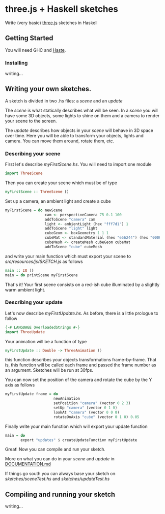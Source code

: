 # three.js + Haskell sketches

Write (very basic) [three.js](https://threejs.org/) sketches in Haskell

## Getting Started

You will need GHC and [Haste](https://haste-lang.org/).

### Installing

writing...

## Writing your own sketches.

A sketch is divided in two .hs files: a *scene* and an *update*

The *scene* is what statically describes what will be seen. In a *scene* you will have some 3D objects, some lights to shine on them and a camera to render your scene to the screen.

The *update* describes how objects in your *scene* will behave in 3D space over time. Here you will be able to transform your objects, lights and camera. You can move them around, rotate them, etc.

### Describing your scene

First let's describe *myFirstScene.hs*. You will need to import one module

```haskell
import ThreeScene
```

Then you can create your scene which must be of type

```haskell
myFirstScene :: ThreeScene ()
```

Set up a camera, an ambient light and create a cube

```haskell
myFirstScene = do newScene
                  cam <- perspectiveCamera 75 0.1 100
                  addToScene "camera" cam
                  light <- ambientLight (hex "fff7d1") 1
                  addToScene "light" light
                  cubeGeom <- boxGeometry 1 1 1
                  cubeMat <- standardMaterial (hex "e56244") (hex "000000") 1 0.4
                  cubeMesh <- createMesh cubeGeom cubeMat
                  addToScene "cube" cubeMesh
```

and write your main function which must export your scene to *src/resources/js/SKETCH.js* as follows

```haskell
main :: IO ()
main = do printScene myFirstScene
```

That's it! Your first scene consists on a red-ish cube illuminated by a slightly warm ambient light.

### Describing your update

Let's now describe *myFirstUpdate.hs*. As before, there is a little prologue to follow

```haskell
{-# LANGUAGE OverloadedStrings #-}
import ThreeUpdate
```

Your animation will be a function of type

```haskell
myFirstUpdate :: Double -> ThreeAnimation ()
```

this function describes your objects transformations frame-by-frame. That is, this function will be called each frame and passed the frame number as an argument. Sketches will be run at 30fps.

You can now set the position of the camera and rotate the cube by the Y axis as follows

```haskell
myFirstUpdate frame = do
                      newAnimation
                      setPosition "camera" (vector 0 2 3)
                      setUp "camera" (vector 0 1 0)
                      lookAt "camera" (vector 0 0 0)
                      rotateOnAxis "cube" (vector 0 1 0) 0.05
```

Finally write your main function which will export your update function

```haskell
main = do
       export "updates" $ createUpdateFunction myFirstUpdate
```

Great! Now you can compile and run your sketch.

More on what you can do in your *scene* and *update* in [DOCUMENTATION.md](https://github.com/ivoelbert/threesketches/blob/master/DOCUMENTATION.md)

If things go south you can always base your sketch on *sketches/sceneTest.hs* and *sketches/updateTest.hs*

## Compiling and running your sketch

writing...
